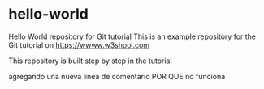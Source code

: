 # hello-world
Hello World repository for Git tutorial
This is an example repository for the Git tutorial on https://wwww.w3shool.com

This repository is built step by step in the tutorial

agregando una nueva linea de comentario POR QUE no funciona